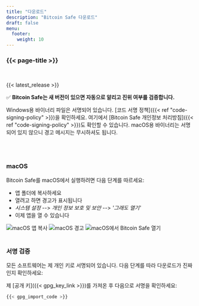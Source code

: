 ```yaml
---
title: "다운로드"
description: "Bitcoin Safe 다운로드"
draft: false
menu:
  footer:
    weight: 10
---
```


### {{< page-title >}} 

<br>

{{< latest_release >}}


✅ **Bitcoin Safe는 새 버전이 있으면 자동으로 알리고 진위 여부를 검증합니다.**


Windows용 바이너리 파일은 서명되어 있습니다. [코드 서명 정책]({{< ref "code-signing-policy" >}})을 확인하세요. 여기에서 [Bitcoin Safe 개인정보 처리방침]({{< ref "code-signing-policy" >}})도 확인할 수 있습니다. macOS용 바이너리는 서명되어 있지 않으니 경고 메시지는 무시하셔도 됩니다.

<br>
<br>

###  macOS 

Bitcoin Safe를 macOS에서 실행하려면 다음 단계를 따르세요:
- 앱 폴더에 복사하세요
- 열려고 하면 경고가 표시됩니다
- *시스템 설정* --> *개인 정보 보호 및 보안* --> *'그래도 열기'*
- 이제 앱을 열 수 있습니다


<img src="/images/mac/copy-app.png" alt="macOS 앱 복사"   /> 
<img src="/images/mac/warning.png" alt="macOS 경고"   /> 
<img src="/images/mac/disable.png" alt="macOS에서 Bitcoin Safe 열기"   /> 

<br>
<br>

###  서명 검증

모든 소프트웨어는 제 개인 키로 서명되어 있습니다. 다음 단계를 따라 다운로드가 진짜인지 확인하세요:

제 [공개 키]({{< gpg_key_link >}})를 가져온 후 다음으로 서명을 확인하세요:
```bash
{{< gpg_import_code >}}
```



<br> 
<br>


<!-- ### Alternative install  via pip  on Mac, Linux, or Windows 
PyPi: https://pypi.org/project/bitcoin-safe/
python -m pip install bitcoin-safe
python -m bitcoin_safe
-->